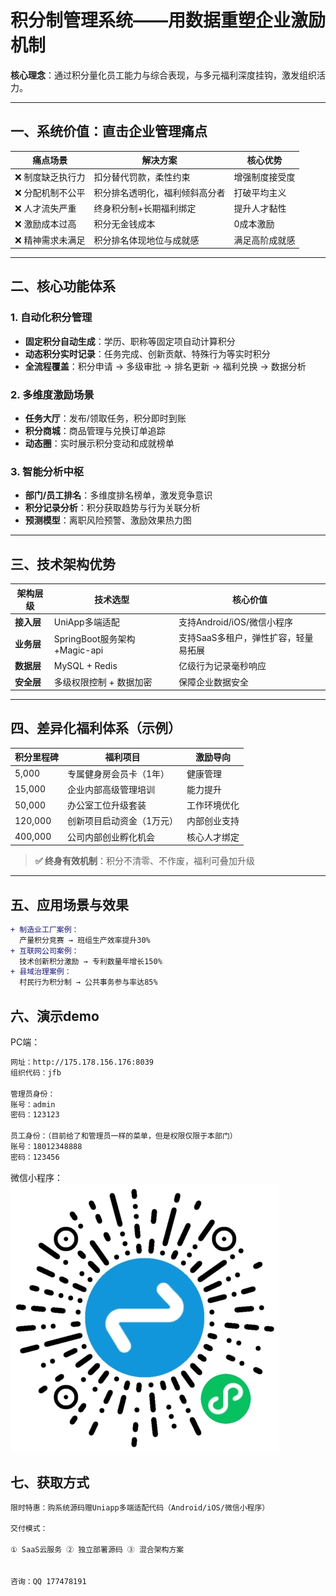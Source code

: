 # 积分制管理系统——用数据重塑企业激励机制

**核心理念**：通过积分量化员工能力与综合表现，与多元福利深度挂钩，激发组织活力。

---

## 一、系统价值：直击企业管理痛点

| 痛点场景                | 解决方案                  | 核心优势              |
|-------------------------|---------------------------|-----------------------|
| ❌ 制度缺乏执行力       | 扣分替代罚款，柔性约束    | 增强制度接受度        |
| ❌ 分配机制不公平       | 积分排名透明化，福利倾斜高分者 | 打破平均主义          |
| ❌ 人才流失严重         | 终身积分制+长期福利绑定   | 提升人才黏性         |
| ❌ 激励成本过高         | 积分无金钱成本            | 0成本激励             |
| ❌ 精神需求未满足       | 积分排名体现地位与成就感  | 满足高阶成就感        |

---

## 二、核心功能体系

### 1. 自动化积分管理
- **固定积分自动生成**：学历、职称等固定项自动计算积分
- **动态积分实时记录**：任务完成、创新贡献、特殊行为等实时积分
- **全流程覆盖**：积分申请 → 多级审批 → 排名更新 → 福利兑换 → 数据分析

### 2. 多维度激励场景
- **任务大厅**：发布/领取任务，积分即时到账
- **积分商城**：商品管理与兑换订单追踪
- **动态圈**：实时展示积分变动和成就榜单

### 3. 智能分析中枢
- **部门/员工排名**：多维度排名榜单，激发竞争意识
- **积分记录分析**：积分获取趋势与行为关联分析
- **预测模型**：离职风险预警、激励效果热力图

---

## 三、技术架构优势

| 架构层级     | 技术选型                     | 核心价值                 |
|--------------|--------------------------|----------------------|
| **接入层**   | UniApp多端适配               | 支持Android/iOS/微信小程序  |
| **业务层**   | SpringBoot服务架构+Magic-api | 支持SaaS多租户，弹性扩容，轻量易拓展 |
| **数据层**   | MySQL + Redis            | 亿级行为记录毫秒响应           |
| **安全层**   | 多级权限控制 + 数据加密            | 保障企业数据安全             |

---

## 四、差异化福利体系（示例）

| 积分里程碑 | 福利项目                     | 激励导向               |
|------------|------------------------------|------------------------|
| 5,000      | 专属健身房会员卡（1年）       | 健康管理               |
| 15,000     | 企业内部高级管理培训          | 能力提升               |
| 50,000     | 办公室工位升级套装            | 工作环境优化           |
| 120,000    | 创新项目启动资金（1万元）     | 内部创业支持           |
| 400,000    | 公司内部创业孵化机会          | 核心人才绑定           |

> **✅ 终身有效机制**：积分不清零、不作废，福利可叠加升级

---

## 五、应用场景与效果

```diff
+ 制造业工厂案例：
  产量积分竞赛 → 班组生产效率提升30%
+ 互联网公司案例：
  技术创新积分激励 → 专利数量年增长150%
+ 县域治理案例：
  村民行为积分制 → 公共事务参与率达85%
```

## 六、演示demo

PC端：
```diff
网址：http://175.178.156.176:8039
组织代码：jfb

管理员身份：
账号：admin
密码：123123

员工身份：（目前给了和管理员一样的菜单，但是权限仅限于本部门）
账号：18012348888
密码：123456
```

微信小程序：
![微信小程序二维码](./images/qr.jpg)




## 七、获取方式
```diff
限时特惠：购系统源码赠Uniapp多端适配代码（Android/iOS/微信小程序）

交付模式：

① SaaS云服务 ② 独立部署源码 ③ 混合架构方案


咨询：QQ 177478191
```
